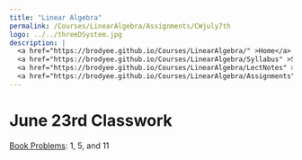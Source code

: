```yaml
---
title: "Linear Algebra"
permalink: /Courses/LinearAlgebra/Assignments/CWjuly7th
logo: ../../threeDSystem.jpg
description: |
  <a href="https://brodyee.github.io/Courses/LinearAlgebra/" >Home</a> <br />
  <a href="https://brodyee.github.io/Courses/LinearAlgebra/Syllabus" >Syllabus</a> <br />
  <a href="https://brodyee.github.io/Courses/LinearAlgebra/LectNotes" >Lecture Notes</a> <br />
  <a href="https://brodyee.github.io/Courses/LinearAlgebra/Assignments" >Assignments</a>
---
```


# June 23rd Classwork

[Book Problems](https://brodyee.github.io/Courses/LinearAlgebra/HWs/leastSquaresHW.pdf): 1, 5, and 11
